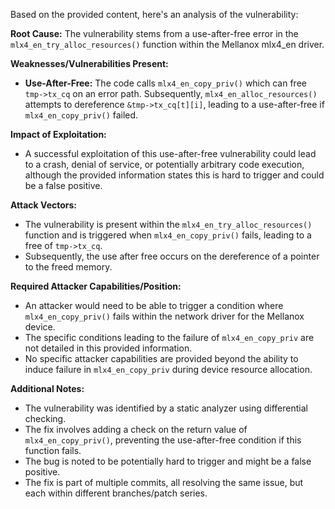 Based on the provided content, here's an analysis of the vulnerability:

**Root Cause:**
The vulnerability stems from a use-after-free error in the `mlx4_en_try_alloc_resources()` function within the Mellanox mlx4_en driver.

**Weaknesses/Vulnerabilities Present:**
- **Use-After-Free:** The code calls `mlx4_en_copy_priv()` which can free `tmp->tx_cq` on an error path. Subsequently, `mlx4_en_alloc_resources()` attempts to dereference `&tmp->tx_cq[t][i]`, leading to a use-after-free if `mlx4_en_copy_priv()` failed.

**Impact of Exploitation:**
- A successful exploitation of this use-after-free vulnerability could lead to a crash, denial of service, or potentially arbitrary code execution, although the provided information states this is hard to trigger and could be a false positive.

**Attack Vectors:**
- The vulnerability is present within the `mlx4_en_try_alloc_resources()` function and is triggered when `mlx4_en_copy_priv()` fails, leading to a free of `tmp->tx_cq`.
- Subsequently, the use after free occurs on the dereference of a pointer to the freed memory.

**Required Attacker Capabilities/Position:**
- An attacker would need to be able to trigger a condition where `mlx4_en_copy_priv()` fails within the network driver for the Mellanox device.
- The specific conditions leading to the failure of `mlx4_en_copy_priv` are not detailed in this provided information.
- No specific attacker capabilities are provided beyond the ability to induce failure in `mlx4_en_copy_priv` during device resource allocation.

**Additional Notes:**
- The vulnerability was identified by a static analyzer using differential checking.
- The fix involves adding a check on the return value of `mlx4_en_copy_priv()`, preventing the use-after-free condition if this function fails.
- The bug is noted to be potentially hard to trigger and might be a false positive.
- The fix is part of multiple commits, all resolving the same issue, but each within different branches/patch series.